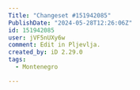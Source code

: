 ```yaml
---
Title: "Changeset #151942085"
PublishDate: "2024-05-28T12:26:06Z"
id: 151942085
user: jVF5nUXy6w
comment: Edit in Pljevlja.
created_by: iD 2.29.0
tags:
  - Montenegro

---
```

